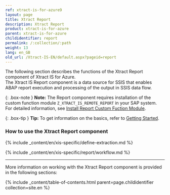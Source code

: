 ```yaml
---
ref: xtract-is-for-azure9
layout: page
title: Xtract Report
description: Xtract Report
product: xtract-is-for-azure
parent: xtract-is-for-azure
childidentifier: report
permalink: /:collection/:path
weight: 13
lang: en_GB
old_url: /Xtract-IS-EN/default.aspx?pageid=report
---
```

The following section describes the functions of the Xtract Report component of  Xtract IS for Azure.<br>
The Xtract IS Report component is a data source for SSIS that enables ABAP report execution and processing of the output in SSIS data flow.

{: .box-note }
**Note:** The Report component requires installation of the custom function module `Z_XTRACT_IS_REMOTE_REPORT` in your SAP system. For detailed information, see [Install Report Custom Fuction Module](./sap-customizing/install-report-custom-function-module).

{: .box-tip }
**Tip:** To get information on the basics, refer to [Getting Started](./getting-started). <br>

### How to use the Xtract Report component
{% include _content/en/xis-specific/define-extraction.md %}

{% include _content/en/xis-specific/report/workflow.md %}

---

More information on working with the Xtract Report component is provided in the following sections:

{% include _content/table-of-contents.html parent=page.childidentifier collection=site.en %}
